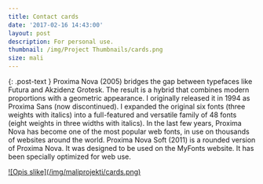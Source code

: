 ```yaml
---
title: Contact cards
date: '2017-02-16 14:43:00'
layout: post
description: For personal use.
thumbnail: /img/Project Thumbnails/cards.png
size: mali
---
```


{: .post-text }
Proxima Nova (2005) bridges the gap between typefaces like Futura and Akzidenz Grotesk. The result is a hybrid that combines modern proportions with a geometric appearance. I originally released it in 1994 as Proxima Sans (now discontinued). I expanded the original six fonts (three weights with italics) into a full-featured and versatile family of 48 fonts (eight weights in three widths with italics). In the last few years, Proxima Nova has become one of the most popular web fonts, in use on thousands of websites around the world. Proxima Nova Soft (2011) is a rounded version of Proxima Nova. It was designed to be used on the MyFonts website. It has been specially optimized for web use.

<a href="/img/maliprojekti/cards.png" class="fluidbox">
![Opis slike](/img/maliprojekti/cards.png)
</a>
